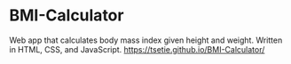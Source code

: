 # BMI-Calculator
Web app that calculates body mass index given height and weight. Written in HTML, CSS, and JavaScript. 
https://tsetie.github.io/BMI-Calculator/
